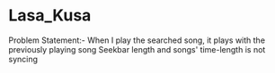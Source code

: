 # Lasa_Kusa

Problem Statement:-
  When I play the searched song, it plays with the previously playing song
  Seekbar length and songs' time-length is not syncing
